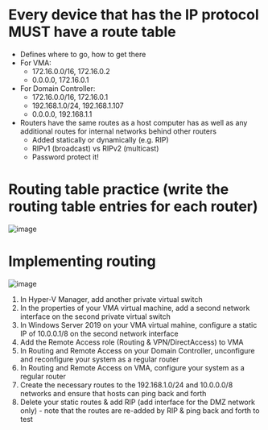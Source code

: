 # Every device that has the IP protocol MUST have a route table
- Defines where to go, how to get there
- For VMA:
  - 172.16.0.0/16, 172.16.0.2
  - 0.0.0.0, 172.16.0.1
- For Domain Controller:
  - 172.16.0.0/16, 172.16.0.1
  - 192.168.1.0/24, 192.168.1.107
  - 0.0.0.0, 192.168.1.1
- Routers have the same routes as a host computer has as well as any additional routes for internal networks behind other routers
  - Added statically or dynamically (e.g. RIP)
  - RIPv1 (broadcast) vs RIPv2 (multicast)
  - Password protect it!

# Routing table practice (write the routing table entries for each router)
![image](https://user-images.githubusercontent.com/40586970/170840544-fdca5b8b-a34e-4c66-b1cb-bcdf68515bec.png)

# Implementing routing
![image](https://user-images.githubusercontent.com/40586970/170840558-65f44d2c-3145-456d-a907-d428f083a310.png)

1. In Hyper-V Manager, add another private virtual switch
2. In the properties of your VMA virtual machine, add a second network interface on the second private virtual switch
3. In Windows Server 2019 on your VMA virtual mahine, configure a static IP of 10.0.0.1/8 on the second network interface
4. Add the Remote Access role (Routing & VPN/DirectAccess) to VMA
5. In Routing and Remote Access on your Domain Controller, unconfigure and reconfigure your system as a regular router
6. In Routing and Remote Access on VMA, configure your system as a regular router
7. Create the necessary routes to the 192.168.1.0/24 and 10.0.0.0/8 networks and ensure that hosts can ping back and forth
8. Delete your static routes & add RIP (add interface for the DMZ network only) - note that the routes are re-added by RIP & ping back and forth to test

